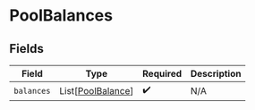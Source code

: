 # PoolBalances


## Fields

| Field                                                   | Type                                                    | Required                                                | Description                                             |
| ------------------------------------------------------- | ------------------------------------------------------- | ------------------------------------------------------- | ------------------------------------------------------- |
| `balances`                                              | List[[PoolBalance](../../models/shared/poolbalance.md)] | :heavy_check_mark:                                      | N/A                                                     |